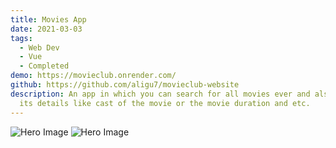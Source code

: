 ```yaml
---
title: Movies App
date: 2021-03-03
tags:
  - Web Dev
  - Vue
  - Completed
demo: https://movieclub.onrender.com/
github: https://github.com/aligu7/movieclub-website
description: An app in which you can search for all movies ever and also look at
  its details like cast of the movie or the movie duration and etc.
---
```


![Hero Image](/images/projects/movieclubwebsite/homepage.png) ![Hero Image](/images/projects/movieclubwebsite/moviedetails.png)
